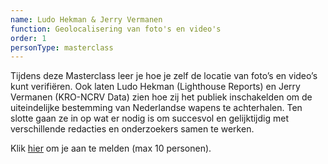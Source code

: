 ```yaml
---
name: Ludo Hekman & Jerry Vermanen
function: Geolocalisering van foto's en video's
order: 1
personType: masterclass
---
```

Tijdens deze Masterclass leer je hoe je zelf de locatie van foto’s en video’s kunt verifiëren. Ook laten Ludo Hekman (Lighthouse Reports) en Jerry Vermanen (KRO-NCRV Data) zien hoe zij het publiek inschakelden om de uiteindelijke bestemming van Nederlandse wapens te achterhalen. Ten slotte gaan ze in op wat er nodig is om succesvol en gelijktijdig met verschillende redacties en onderzoekers samen te werken.

Klik [hier](http://bit.ly/masterclass-genm) om je aan te melden (max 10 personen).